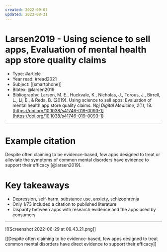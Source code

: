 ```yaml
---
created: 2022-09-07
updated: 2023-08-31
---
```

# Larsen2019 - Using science to sell apps, Evaluation of mental health app store quality claims

* Type: #article
* Year read: #read2021
* Subject: [[smartphone]]
* Bibtex: @larsen2019
* Bibliography: Larsen, M. E., Huckvale, K., Nicholas, J., Torous, J., Birrell, L., Li, E., & Reda, B. (2019). Using science to sell apps: Evaluation of mental health app store quality claims. _Npj Digital Medicine_, _2_(1), 18. [https://doi.org/10.1038/s41746-019-0093-1](https://doi.org/10.1038/s41746-019-0093-1)
---
# Example citation

Despite often claiming to be evidence-based, few apps designed to treat or alleviate the symptoms of common mental disorders have evidence to support their efficacy [@larsen2019].

# Key takeaways
* Depression, self-harm, substance use, anxiety, schizophrenia
* Only 1/73 included a citation to published literature
* Disparity between apps with research evidence and the apps used by consumers

---
![[Screenshot 2022-06-29 at 09.43.21.png]]

[[Despite often claiming to be evidence-based, few apps designed to treat common mental disorders have direct evidence to support their efficacy]]